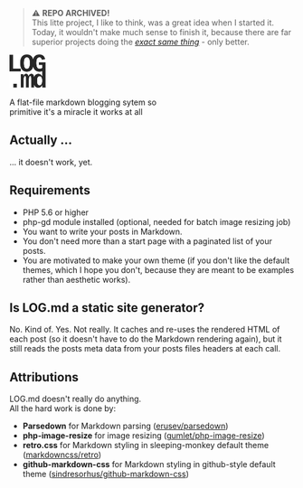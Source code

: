 > ⚠ **REPO ARCHIVED!**  
> This litte project, I like to think, was a great idea when I started it. Today, it wouldn't make much sense to finish it, because there are far superior projects doing the [_exact same thing_](https://github.com/verless/verless) - only better.

**![LOG.md](img/log.md-logo-dark-small.png)**  
  
A flat-file markdown blogging sytem so <br> primitive it's a miracle it works at all

## Actually ...
... it doesn't work, yet.

## Requirements
- PHP 5.6 or higher
- php-gd module installed (optional, needed for batch image resizing job)
- You want to write your posts in Markdown.
- You don't need more than a start page with a paginated list of your posts.
- You are motivated to make your own theme (if you don't like the default themes, which I hope you don't, because they are meant to be examples rather than aesthetic works).

## Is LOG.md a static site generator?
No. Kind of. Yes. Not really. It caches and re-uses the rendered HTML of each post (so it doesn't have to do the Markdown rendering again), but it still reads the posts meta data from your posts files headers at each call.

## Attributions
LOG.md doesn't really do anything.  
All the hard work is done by:
- **Parsedown** for Markdown parsing ([erusev/parsedown](https://github.com/erusev/parsedown))
- **php-image-resize** for image resizing ([gumlet/php-image-resize](https://github.com/gumlet/php-image-resize))
- **retro.css** for Markdown styling in sleeping-monkey default theme ([markdowncss/retro](https://github.com/markdowncss/retro))
- **github-markdown-css** for Markdown styling in github-style default theme ([sindresorhus/github-markdown-css](https://github.com/sindresorhus/github-markdown-css))